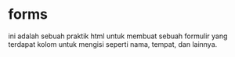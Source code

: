 # forms
ini adalah sebuah praktik html untuk membuat sebuah formulir yang terdapat kolom untuk mengisi seperti nama, tempat, dan lainnya.
